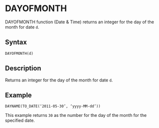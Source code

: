 <!-- loio614253799e0f43d09bd4cd6d59f6aa8f -->

# DAYOFMONTH

DAYOFMONTH function \(Date & Time\) returns an integer for the day of the month for date `d`.



<a name="loio614253799e0f43d09bd4cd6d59f6aa8f__section_kw3_c4h_bpb"/>

## Syntax

`DAYOFMONTH(d)`



<a name="loio614253799e0f43d09bd4cd6d59f6aa8f__section_lw3_c4h_bpb"/>

## Description

Returns an integer for the day of the month for date `d`.



<a name="loio614253799e0f43d09bd4cd6d59f6aa8f__section_mhn_24h_bpb"/>

## Example

`DAYNAME(TO_DATE(‘2011-05-30’, ‘yyyy-MM-dd’))`

This example returns `30` as the number for the day of the month for the specified date.


